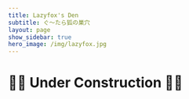 ```yaml
---
title: Lazyfox's Den
subtitle: ぐ〜たら狐の巣穴
layout: page
show_sidebar: true
hero_image: /img/lazyfox.jpg
---
```


# :construction::construction: **Under Construction** :construction::construction:
